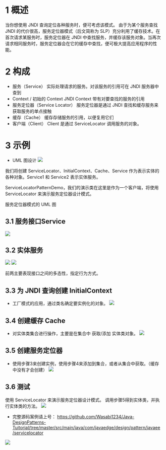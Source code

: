 # 1 概述
当你想使用 JNDI 查询定位各种服务时，便可考虑该模式。
由于为某个服务查找 JNDI 的代价很高，服务定位器模式（后文简称为 SLP）充分利用了缓存技术。在首次请求某服务时，服务定位器在 JNDI 中查找服务，并缓存该服务对象。当再次请求相同服务时，服务定位器会在它的缓存中查找，便可极大提高应用程序的性能。

# 2 构成
- 服务（Service） 
实际处理请求的服务。对该服务的引用可在 JNDI 服务器中查到
- Context / 初始的 Context
JNDI Context 带有对要查找的服务的引用
- 服务定位器（Service Locator） 
服务定位器是通过 JNDI 查找和缓存服务来获取服务的单点接触
- 缓存（Cache） 
缓存存储服务的引用，以便复用它们
- 客户端（Client） 
Client 是通过 ServiceLocator 调用服务的对象。

# 3 示例
- UML 图设计
![](https://img-blog.csdnimg.cn/20200815022746580.png?x-oss-process=image/watermark,type_ZmFuZ3poZW5naGVpdGk,shadow_10,text_aHR0cHM6Ly9ibG9nLmNzZG4ubmV0L3FxXzMzNTg5NTEw,size_1,color_FFFFFF,t_70#pic_center)


我们将创建 ServiceLocator、InitialContext、Cache、Service 作为表示实体的各种对象。Service1 和 Service2 表示实体服务。

ServiceLocatorPatternDemo，我们的演示类在这里是作为一个客户端，将使用 ServiceLocator 来演示服务定位器设计模式。

服务定位器模式的 UML 图

## 3.1 服务接口Service
![](https://img-blog.csdnimg.cn/20200815022826979.png?x-oss-process=image/watermark,type_ZmFuZ3poZW5naGVpdGk,shadow_10,text_aHR0cHM6Ly9ibG9nLmNzZG4ubmV0L3FxXzMzNTg5NTEw,size_1,color_FFFFFF,t_70#pic_center)

## 3.2 实体服务
![](https://img-blog.csdnimg.cn/20200815022921998.png?x-oss-process=image/watermark,type_ZmFuZ3poZW5naGVpdGk,shadow_10,text_aHR0cHM6Ly9ibG9nLmNzZG4ubmV0L3FxXzMzNTg5NTEw,size_1,color_FFFFFF,t_70#pic_center)
![](https://img-blog.csdnimg.cn/20200815023002337.png?x-oss-process=image/watermark,type_ZmFuZ3poZW5naGVpdGk,shadow_10,text_aHR0cHM6Ly9ibG9nLmNzZG4ubmV0L3FxXzMzNTg5NTEw,size_1,color_FFFFFF,t_70#pic_center)

前两主要表现接口之间的多态性，指定行为方式。

## 3.3 为 JNDI 查询创建 InitialContext
- 工厂模式的应用，通过类名确定要实例化的对象。
![](https://img-blog.csdnimg.cn/20200815023108959.png?x-oss-process=image/watermark,type_ZmFuZ3poZW5naGVpdGk,shadow_10,text_aHR0cHM6Ly9ibG9nLmNzZG4ubmV0L3FxXzMzNTg5NTEw,size_1,color_FFFFFF,t_70#pic_center)

## 3.4 创建缓存 Cache
-  对实体类集合进行操作，主要是在集合中 获取/添加 实体类对象。
![](https://img-blog.csdnimg.cn/20200815023215564.png?x-oss-process=image/watermark,type_ZmFuZ3poZW5naGVpdGk,shadow_10,text_aHR0cHM6Ly9ibG9nLmNzZG4ubmV0L3FxXzMzNTg5NTEw,size_1,color_FFFFFF,t_70#pic_center)

## 3.5 创建服务定位器
- 使用步骤3来创建实例，使用步骤4来添加到集合，或者从集合中获取。（缓存中没有才会创建） 
![](https://img-blog.csdnimg.cn/20200815023254180.png?x-oss-process=image/watermark,type_ZmFuZ3poZW5naGVpdGk,shadow_10,text_aHR0cHM6Ly9ibG9nLmNzZG4ubmV0L3FxXzMzNTg5NTEw,size_1,color_FFFFFF,t_70#pic_center)

## 3.6 测试
使用 ServiceLocator 来演示服务定位器设计模式。
调用步骤5得到实体类，并执行实体类的方法。
![](https://img-blog.csdnimg.cn/20200815023358115.png?x-oss-process=image/watermark,type_ZmFuZ3poZW5naGVpdGk,shadow_10,text_aHR0cHM6Ly9ibG9nLmNzZG4ubmV0L3FxXzMzNTg5NTEw,size_1,color_FFFFFF,t_70#pic_center)


- 完整源码案例请上号：
https://github.com/Wasabi1234/Java-DesignPatterns-Tuitorial/tree/master/src/main/java/com/javaedge/design/pattern/javaee/servicelocator



![](https://img-blog.csdnimg.cn/20200815233520523.png?x-oss-process=image/watermark,type_ZmFuZ3poZW5naGVpdGk,shadow_10,text_aHR0cHM6Ly9ibG9nLmNzZG4ubmV0L3FxXzMzNTg5NTEw,size_1,color_FFFFFF,t_70#pic_center)

